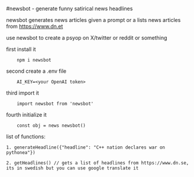 #newsbot - generate funny satirical news headlines


newsbot generates news articles given a prompt or a lists news articles from https://www.dn.et

use newsbot to create a psyop on X/twitter or reddit or something

first install it

```
    npm i newsbot
```

second create a .env file

```
    AI_KEY=<your OpenAI token>
```

third import it

```
    import newsbot from 'newsbot'
```

fourth initialize it

```
    const obj = news newsbot()
```

list of functions:

    1. generateHeadline({"headline": "C++ nation declares war on pythonea"})

    2. getHeadlines() // gets a list of headlines from https://www.dn.se, its in swedish but you can use google translate it
